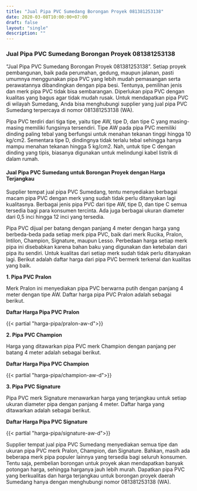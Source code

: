```yaml
---
title: "Jual Pipa PVC Sumedang Borongan Proyek 081381253138"
date: 2020-03-08T10:00:00+07:00
draft: false
layout: "single"
description: ""
---
```

### Jual Pipa PVC Sumedang Borongan Proyek 081381253138

“Jual Pipa PVC Sumedang Borongan Proyek 081381253138”. Setiap proyek pembangunan, baik pada perumahan, gedung, maupun jalanan, pasti umumnya menggunakan pipa PVC yang lebih mudah pemasangan serta perawatannya dibandingkan dengan pipa besi. Tentunya, pemilihan jenis dan merk pipa PVC tidak bisa sembarangan. Diperlukan pipa PVC dengan kualitas yang bagus agar tidak mudah rusak. Untuk mendapatkan pipa PVC di wilayah Sumedang, Anda bisa menghubungi supplier yang jual pipa PVC Sumedang terpercaya di nomor 081381253138 (WA).

Pipa PVC terdiri dari tiga tipe, yaitu tipe AW, tipe D, dan tipe C yang masing-masing memiliki fungsinya tersendiri. Tipe AW pada pipa PVC memiliki dinding paling tebal yang berfungsi untuk menahan tekanan tinggi hingga 10 kg/cm2. Sementara tipe D, dindingnya tidak terlalu tebal sehingga hanya mampu menahan tekanan hingga 5 kg/cm2. Nah, untuk tipe C dengan dinding yang tipis, biasanya digunakan untuk melindungi kabel listrik di dalam rumah. 

#### Jual Pipa PVC Sumedang untuk Borongan Proyek dengan Harga Terjangkau

Supplier tempat jual pipa PVC Sumedang, tentu menyediakan berbagai macam pipa PVC dengan merk yang sudah tidak perlu ditanyakan lagi kualitasnya. Berbagai jenis pipa PVC dari tipe AW, tipe D, dan tipe C semua tersedia bagi para konsumen tercinta. Ada juga berbagai ukuran diameter dari 0,5 inci hingga 12 inci yang tersedia. 

Pipa PVC dijual per batang dengan panjang 4 meter dengan harga yang berbeda-beda pada setiap merk pipa PVC, baik dari merk Rucika, Pralon, Intilon, Champion, Signature, maupun Lesso. Perbedaan harga setiap merk pipa ini disebabkan karena bahan baku yang digunakan dan ketebalan dari pipa itu sendiri. Untuk kualitas dari setiap merk sudah tidak perlu ditanyakan lagi. Berikut adalah daftar harga dari pipa PVC bermerk terkenal dan kualitas yang baik.

**1. Pipa PVC Pralon**

Merk Pralon ini menyediakan pipa PVC berwarna putih dengan panjang 4 meter dengan tipe AW. Daftar harga pipa PVC Pralon adalah sebagai berikut.

**Daftar Harga Pipa PVC Pralon**

{{< partial "harga-pipa/pralon-aw-d">}}

**2. Pipa PVC Champion**

Harga yang ditawarkan pipa PVC merk Champion dengan panjang per batang 4 meter adalah sebagai berikut.

**Daftar Harga Pipa PVC Champion**

{{< partial "harga-pipa/champion-aw-d">}}

**3. Pipa PVC Signature**

Pipa PVC merk Signature menawarkan harga yang terjangkau untuk setiap ukuran diameter pipa dengan panjang 4 meter. Daftar harga yang ditawarkan adalah sebagai berikut.

**Daftar Harga Pipa PVC Signature**

{{< partial "harga-pipa/signature-aw-d">}}

Supplier tempat jual pipa PVC Sumedang menyediakan semua tipe dan ukuran pipa PVC merk Pralon, Champion, dan Signature. Bahkan, masih ada beberapa merk pipa populer lainnya yang tersedia bagi seluruh konsumen. Tentu saja, pembelian borongan untuk proyek akan mendapatkan banyak potongan harga, sehingga harganya jauh lebih murah. Dapatkan pipa PVC yang berkualitas dan harga terjangkau untuk borongan proyek daerah Sumedang hanya dengan menghubungi nomor 081381253138 (WA).

